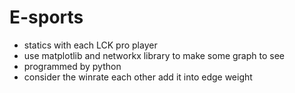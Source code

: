 # E-sports
- statics with each LCK pro player
- use matplotlib and networkx library to make some graph to see
- programmed by python
- consider the winrate each other add it into edge weight
